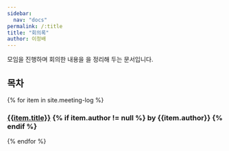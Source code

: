 ```yaml
---
sidebar:
  nav: "docs"
permalink: /:title
title: "회의록"
author: 이정배
---
```


모임을 진행하며 회의한 내용을 을 정리해 두는 문서입니다.

## 목차

{% for item in site.meeting-log %}
### [{{item.title}}]({{item.url}}) {% if item.author != null %} by {{item.author}} {% endif %}
{% endfor %}
